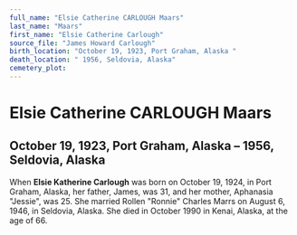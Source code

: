 ```yaml
---
full_name: "Elsie Catherine CARLOUGH Maars"
last_name: "Maars"
first_name: "Elsie Catherine Carlough"
source_file: "James Howard Carlough"
birth_location: "October 19, 1923, Port Graham, Alaska "
death_location: " 1956, Seldovia, Alaska"
cemetery_plot: 
---
```

# Elsie Catherine CARLOUGH Maars

## October 19, 1923, Port Graham, Alaska – 1956, Seldovia, Alaska

When **Elsie Katherine Carlough** was born on October 19, 1924, in Port
Graham, Alaska, her father, James, was 31, and her mother, Aphanasia
"Jessie", was 25. She married Rollen "Ronnie" Charles Marrs on August
6, 1946, in Seldovia, Alaska. She died in October 1990 in Kenai, Alaska,
at the age of 66.

